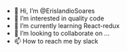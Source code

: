- 👋 Hi, I’m @ErislandioSoares
- 👀 I’m interested in quality code
- 🌱 I’m currently learning React-redux
- 💞️ I’m looking to collaborate on ...
- 📫 How to reach me by slack

<!---
ErislandioSoares/ErislandioSoares is a ✨ special ✨ repository because its `README.md` (this file) appears on your GitHub profile.
You can click the Preview link to take a look at your changes.
--->
